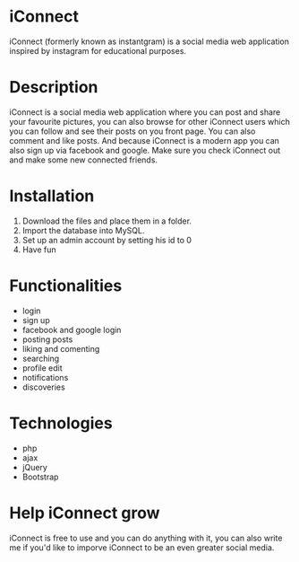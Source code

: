 # iConnect
iConnect (formerly known as instantgram) is a social media web application inspired by instagram for educational purposes.
# Description
iConnect is a social media web application where you can post and share your favourite pictures, you can also browse for other iConnect users which you can follow and see their posts on you front page. You can also comment and like posts. And because iConnect is a modern app you can also sign up via facebook and google. Make sure you check iConnect out and make some new connected friends.
# Installation
1. Download the files and place them in a folder. 
2. Import the database into MySQL.
3. Set up an admin account by setting his id to 0
4. Have fun
# Functionalities
- login
- sign up
- facebook and google login
- posting posts
- liking and comenting
- searching
- profile edit
- notifications
- discoveries
# Technologies
- php
- ajax
- jQuery
- Bootstrap
# Help iConnect grow
iConnect is free to use and you can do anything with it, you can also write me if you'd like to imporve iConnect to be an even greater social media.
